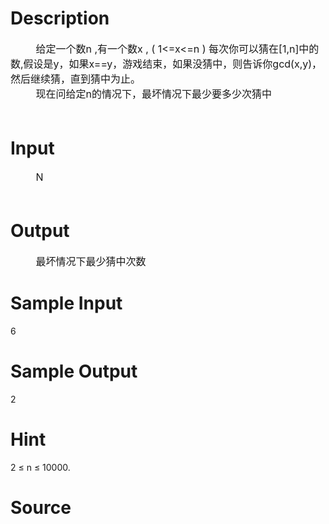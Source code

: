 
# Description

<div class="content"><div><span style="font-size: medium">         给定一个数n ,有一个数x , ( 1&lt;=x&lt;=n ) 每次你可以猜在[1,n]中的数,假设是y，如果x==y，游戏结束，如果没猜中，则告诉你gcd(x,y)，然后继续猜，直到猜中为止。</span></div>
<div><span style="font-size: medium">         现在问给定n的情况下，最坏情况下最少要多少次猜中</span></div>
<div><span style="font-size: medium"> </span></div></div>

# Input

<div class="content"><div><span style="font-size: medium">         N</span></div>
<div><span style="font-size: medium"> </span></div></div>

# Output

<div class="content"><div><span style="font-size: medium">         最坏情况下最少猜中次数</span></div></div>

# Sample Input

<div class="content"><span class="sampledata">6</span></div>

# Sample Output

<div class="content"><span class="sampledata">2</span></div>

# Hint

<div class="content"><p></p><p>2 ≤ n ≤ 10000.</p><p></p></div>

# Source

<div class="content"><p><a href="problemset.php?search="></a></p></div>

